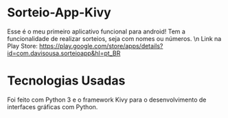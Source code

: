 # Sorteio-App-Kivy
Esse é o meu primeiro aplicativo funcional para android! Tem a funcionalidade de realizar sorteios, seja com nomes ou números. \n
Link na Play Store: https://play.google.com/store/apps/details?id=com.davisousa.sorteioapp&hl=pt_BR

# Tecnologias Usadas
Foi feito com Python 3 e o framework Kivy para o desenvolvimento de interfaces gráficas com Python.
